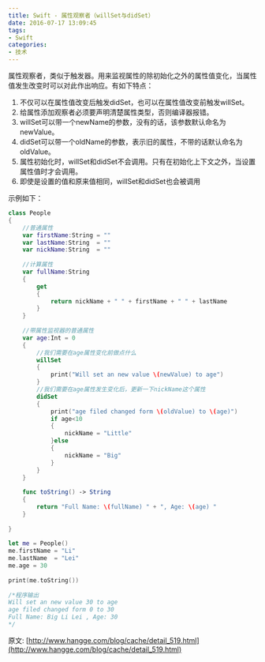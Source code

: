 ```yaml
---
title: Swift - 属性观察者（willSet与didSet）
date: 2016-07-17 13:09:45
tags: 
- Swift
categories: 
- 技术
---
```


属性观察者，类似于触发器。用来监视属性的除初始化之外的属性值变化，当属性值发生改变时可以对此作出响应。有如下特点：

1. 不仅可以在属性值改变后触发didSet，也可以在属性值改变前触发willSet。
2. 给属性添加观察者必须要声明清楚属性类型，否则编译器报错。
3. willSet可以带一个newName的参数，没有的话，该参数默认命名为newValue。
4. didSet可以带一个oldName的参数，表示旧的属性，不带的话默认命名为oldValue。
5. 属性初始化时，willSet和didSet不会调用。只有在初始化上下文之外，当设置属性值时才会调用。
6. 即使是设置的值和原来值相同，willSet和didSet也会被调用

示例如下：

```swift
class People
{
    //普通属性
    var firstName:String = ""
    var lastName:String  = ""
    var nickName:String  = ""
     
    //计算属性
    var fullName:String
    {
        get
        {
            return nickName + " " + firstName + " " + lastName
        }
    }
     
    //带属性监视器的普通属性
    var age:Int = 0
    {
        //我们需要在age属性变化前做点什么
        willSet
        {
            print("Will set an new value \(newValue) to age")
        }
        //我们需要在age属性发生变化后，更新一下nickName这个属性
        didSet
        {
            print("age filed changed form \(oldValue) to \(age)")
            if age<10
            {
                nickName = "Little"
            }else
            {
                nickName = "Big"
            }
        }
    }
     
    func toString() -> String
    {
        return "Full Name: \(fullName) " + ", Age: \(age) "
    }
     
}
 
let me = People()
me.firstName = "Li"
me.lastName  = "Lei"
me.age = 30
 
print(me.toString())
 
/*程序输出
Will set an new value 30 to age
age filed changed form 0 to 30
Full Name: Big Li Lei , Age: 30
*/
```

原文: [http://www.hangge.com/blog/cache/detail_519.html](http://www.hangge.com/blog/cache/detail_519.html)